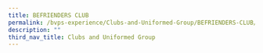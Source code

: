 ```yaml
---
title: BEFRIENDERS CLUB
permalink: /bvps-experience/Clubs-and-Uniformed-Group/BEFRIENDERS-CLUB/
description: ""
third_nav_title: Clubs and Uniformed Group
---
```

